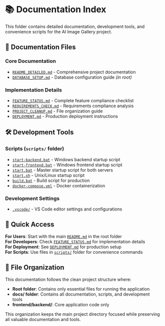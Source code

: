 # 📚 Documentation Index

This folder contains detailed documentation, development tools, and convenience scripts for the AI Image Gallery project.

## 📖 Documentation Files

### Core Documentation

- [`README_DETAILED.md`](README_DETAILED.md) - Comprehensive project documentation
- [`DATABASE_SETUP.md`](../DATABASE_SETUP.md) - Database configuration guide _(in root)_

### Implementation Details

- [`FEATURE_STATUS.md`](FEATURE_STATUS.md) - Complete feature compliance checklist
- [`REQUIREMENTS_CHECK.md`](REQUIREMENTS_CHECK.md) - Requirements compliance analysis
- [`PROJECT_CLEANUP.md`](PROJECT_CLEANUP.md) - File organization guide
- [`DEPLOYMENT.md`](DEPLOYMENT.md) - Production deployment instructions

## 🛠️ Development Tools

### Scripts (`scripts/` folder)

- [`start-backend.bat`](scripts/start-backend.bat) - Windows backend startup script
- [`start-frontend.bat`](scripts/start-frontend.bat) - Windows frontend startup script
- [`start.bat`](scripts/start.bat) - Master startup script for both servers
- [`start.sh`](scripts/start.sh) - Unix/Linux startup script
- [`build.bat`](scripts/build.bat) - Build script for production
- [`docker-compose.yml`](scripts/docker-compose.yml) - Docker containerization

### Development Settings

- [`.vscode/`](.vscode/) - VS Code editor settings and configurations

## 🚀 Quick Access

**For Users**: Start with the main [`README.md`](../README.md) in the root folder  
**For Developers**: Check [`FEATURE_STATUS.md`](FEATURE_STATUS.md) for implementation details  
**For Deployment**: See [`DEPLOYMENT.md`](DEPLOYMENT.md) for production setup  
**For Scripts**: Use files in [`scripts/`](scripts/) folder for convenience commands

## 📁 File Organization

This documentation follows the clean project structure where:

- **Root folder**: Contains only essential files for running the application
- **docs/ folder**: Contains all documentation, scripts, and development tools
- **frontend/backend/**: Core application code only

This organization keeps the main project directory focused while preserving all valuable documentation and tools.
